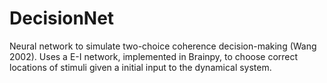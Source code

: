 # DecisionNet
Neural network to simulate two-choice coherence decision-making (Wang 2002). Uses a E-I network, implemented in Brainpy, to choose correct locations of stimuli given a initial input to the dynamical system.
